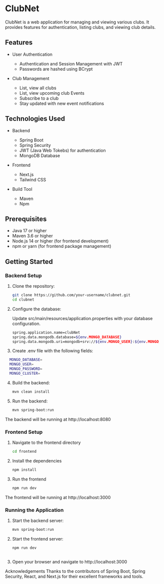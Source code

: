 # ClubNet

ClubNet is a web application for managing and viewing various clubs. It provides features for authentication, listing clubs, and viewing club details.

## Features

- User Authentication
  - Authentication and Session Management with JWT
  - Passwords are hashed using BCrypt
    
- Club Management
  - List, view all clubs
  - List, view upcoming club Events
  - Subscribe to a club
  - Stay updated with new event notifications

## Technologies Used

- Backend
  - Spring Boot
  - Spring Security
  - JWT (Java Web Tokebs) for authentication
  - MongoDB Database
    
- Frontend
  - Next.js
  - Tailwind CSS
    
- Build Tool
  - Maven
  - Npm

## Prerequisites

- Java 17 or higher
- Maven 3.6 or higher
- Node.js 14 or higher (for frontend development)
- npm or yarn (for frontend package management)

## Getting Started

### Backend Setup

1. Clone the repository:

   ```bash
   git clone https://github.com/your-username/clubnet.git
   cd clubnet
   
2. Configure the database:

   Update src/main/resources/application.properties with your database configuration.

   ```bash
   spring.application.name=clubNet
   spring.data.mongodb.database=${env.MONGO_DATABASE}
   spring.data.mongodb.uri=mongodb+srv://${env.MONGO_USER}:${env.MONGO_PASSWORD}@${env.MONGO_CLUSTER}/?retryWrites=true&w=majority&appName=clubnet

3. Create .env file with the following fields:

  ```bash
    MONGO_DATABASE=
    MONGO_USER=
    MONGO_PASSWORD=
    MONGO_CLUSTER=
  ```

4. Build the backend:

   ```bash
   mvn clean install

5. Run the backend:
   
   ```bash
   mvn spring-boot:run
  The backend will be running at http://localhost:8080

### Frontend Setup

1. Navigate to the frontend directory
   
   ```bash
   cd frontend

2. Install the dependencies
   
   ```bash
   npm install
   
3. Run the frontend
   
   ```bash
   npm run dev
   
The frontend will be running at http://localhost:3000

### Running the Application

1. Start the backend server:
   
   ```bash
   mvn spring-boot:run

2. Start the frontend server:
   
   ```bash
   npm run dev
  
3. Open your browser and navigate to http://localhost:3000


Acknowledgements
Thanks to the contributors of Spring Boot, Spring Security, React, and Next.js for their excellent frameworks and tools.
